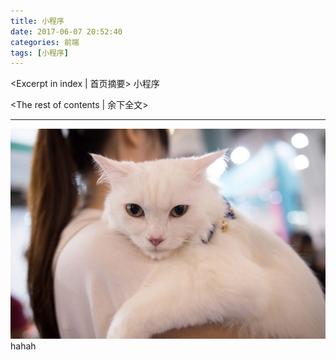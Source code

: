 ```yaml
---
title: 小程序
date: 2017-06-07 20:52:40
categories: 前端
tags: [小程序]
---
```

<Excerpt in index | 首页摘要> 
小程序
<!-- more -->
<The rest of contents | 余下全文>

-----
![](xiaochengxu/1.jpg)
hahah